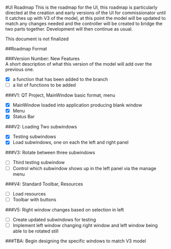 #UI Roadmap
This is the roadmap for the UI, this roadmap is particularly directed at the creation and early versions of the UI for commissionator until it catches up with V3 of the model, at this point the model will be updated to match any changes needed and the controller will be created to bridge the two parts together. Development will then continue as usual.
  
This document is not finalized  
  
##Roadmap Format  
  
###Version Number: New Features  
A short description of what this version of the model will add over the previous one.  
- [x] a function that has been added to the branch  
- [ ] a list of functions to be added  
  
###V1: QT Project, MainWindow basic format, menu  
- [x] MainWindow loaded into application producing blank window  
- [x] Menu  
- [x] Status Bar  
  
###V2: Loading Two subwindows  
- [x] Testing subwindows  
- [x] Load subwindows, one on each the left and right panel  
  
###V3: Rotate between three subwindows  
- [ ] Third testing subwindow
- [ ] Control which subwindow shows up in the left panel via the manage menu   
   
###V4: Standard Toolbar, Resources  
- [ ] Load resources  
- [ ] Toolbar with buttons  
  
###V5: Right window changes based on selection in left  
- [ ] Create updated subwindows for testing  
- [ ] Implement left window changing right window and left window being able to be rotated still  
  
###TBA: Begin designing the specific windows to match V3 model